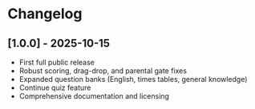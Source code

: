 # Changelog

## [1.0.0] - 2025-10-15
- First full public release
- Robust scoring, drag-drop, and parental gate fixes
- Expanded question banks (English, times tables, general knowledge)
- Continue quiz feature
- Comprehensive documentation and licensing

